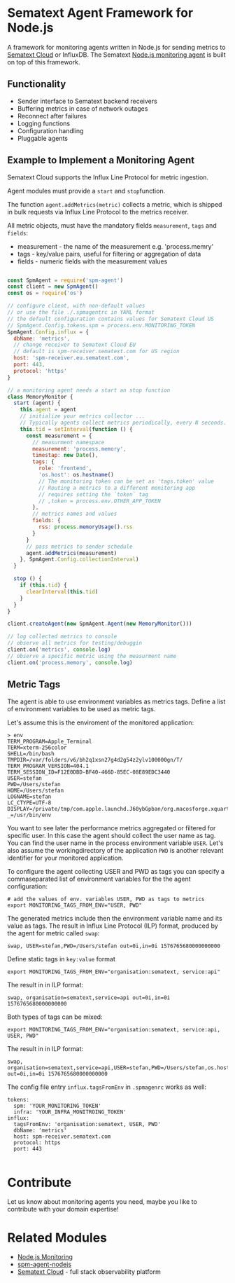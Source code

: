 # Sematext Agent Framework for Node.js

A framework for monitoring agents written in Node.js for sending metrics to [Sematext Cloud](https://sematext.com/cloud) or InfluxDB. The Sematext [Node.js monitoring agent](https://github.com/sematext/spm-agent-nodejs) is built on top of this framework.


## Functionality

- Sender interface to Sematext backend receivers
- Buffering metrics in case of network outages
- Reconnect after failures
- Logging functions 
- Configuration handling 
- Pluggable agents

## Example to Implement a Monitoring Agent

Sematext Cloud supports the Influx Line Protocol for  metric ingestion. 

Agent modules must provide a `start` and `stop`function.   

The function `agent.addMetrics(metric)` collects a metric, which is shipped in bulk requests via Influx Line Protocol to the metrics receiver. 

All metric objects, must have the mandatory fields `measurement`, `tags` and `fields`: 

- measurement - the name of the measurement e.g. 'process.memry'
- tags - key/value pairs, useful for filtering or aggregation of data
- fields - numeric fields with the measurement values

```js

const SpmAgent = require('spm-agent')
const client = new SpmAgent()
const os = require('os')

// configure client, with non-default values
// or use the file ./.spmagentrc in YAML format
// the default configuration contains values for Sematext Cloud US
// SpmAgent.Config.tokens.spm = process.env.MONITORING_TOKEN
SpmAgent.Config.influx = {
  dbName: 'metrics',
  // change receiver to Sematext Cloud EU
  // default is spm-receiver.sematext.com for US region
  host: 'spm-receiver.eu.sematext.com',
  port: 443,
  protocol: 'https'
}

// a monitoring agent needs a start an stop function
class MemoryMonitor {
  start (agent) {
    this.agent = agent
    // initialize your metrics collector ...
    // Typically agents collect metrics periodically, every N seconds. The time between // two collection activities is the collectionInterval, specified in milliseconds.
    this.tid = setInterval(function () {
      const measurement = {
        // measurment namespace
        measurement: 'process.memory',
        timestap: new Date(),
        tags: {
          role: 'frontend',
          'os.host': os.hostname()
          // The monitoring token can be set as 'tags.token' value
          // Routing a metrics to a different monitoring app
          // requires setting the `token` tag
          // ,token = process.env.OTHER_APP_TOKEN
        },
        // metrics names and values
        fields: {
          rss: process.memoryUsage().rss
        }
      }
      // pass metrics to sender schedule
      agent.addMetrics(measurement)
    }, SpmAgent.Config.collectionInterval)
  }

  stop () {
    if (this.tid) {
      clearInterval(this.tid)
    }
  }
}

client.createAgent(new SpmAgent.Agent(new MemoryMonitor()))

// log collected metrics to console
// observe all metrics for testing/debuggin
client.on('metrics', console.log)
// observe a specific metric using the measurment name
client.on('process.memory', console.log)

```

## Metric Tags

The agent is able to use environment variables as metrics tags. 
Define a list of environment variables to be used as metric tags.

Let's assume this is the enviroment of the monitored application: 

```
> env
TERM_PROGRAM=Apple_Terminal
TERM=xterm-256color
SHELL=/bin/bash
TMPDIR=/var/folders/v6/bh2q1xsn27g4d2g54z2ylv100000gn/T/
TERM_PROGRAM_VERSION=404.1
TERM_SESSION_ID=F12E0DBD-BF40-466D-85EC-08E89EDC3440
USER=stefan
PWD=/Users/stefan
HOME=/Users/stefan
LOGNAME=stefan
LC_CTYPE=UTF-8
DISPLAY=/private/tmp/com.apple.launchd.J60ybGpban/org.macosforge.xquartz:0
_=/usr/bin/env
```

You want to see later the performance metrics aggregated or filtered for specific user. 
In this case the agent should collect the user name as tag. You can find the user name in the process environment variable `USER`. 
Let's also assume the workingdirectory of the application `PWD` is another relevant identifier for your monitored application. 

To configure the agent collecting USER and PWD as tags you can specify a commaseparated list of environment variables for the the agent configuration: 

```
# add the values of env. variables USER, PWD as tags to metrics
export MONITORING_TAGS_FROM_ENV="USER, PWD"
```

The generated metrics include then the environment variable name and its value as tags. The result in Influx Line Protocol (ILP) format, produced by the agent for metric called `swap`: 

```
swap, USER=stefan,PWD=/Users/stefan out=0i,in=0i 1576765680000000000
```

Define static tags in `key:value` format 

```
export MONITORING_TAGS_FROM_ENV="organisation:sematext, service:api"

```

The result in in ILP format: 

```
swap, organisation=sematext,service=api out=0i,in=0i 1576765680000000000
```


Both types of tags can be mixed: 

```
export MONITORING_TAGS_FROM_ENV="organisation:sematext, service:api, USER, PWD"

```

The result in in ILP format: 

```
swap, organisation=sematext,service=api,USER=stefan,PWD=/Users/stefan,os.host=imac.local out=0i,in=0i 1576765680000000000
```


The config file entry `influx.tagsFromEnv` in `.spmagenrc` works as well: 

```
tokens: 
  spm: 'YOUR_MONITORING_TOKEN'
  infra: 'YOUR_INFRA_MONITROING_TOKEN'
influx:
  tagsFromEnv: 'organisation:sematext, USER, PWD' 
  dbName: 'metrics'
  host: spm-receiver.sematext.com
  protocol: https
  port: 443
  
```     

# Contribute 

Let us know about monitoring agents you need, maybe you like to contribute with your domain expertise!

# Related Modules

- [Node.js Monitoring](https://sematext.com/integrations/nodejs/)
- [spm-agent-nodejs](https://github.com/sematext/spm-agent-nodejs)
- [Sematext Cloud](https://sematext.com/) - full stack observability platform

